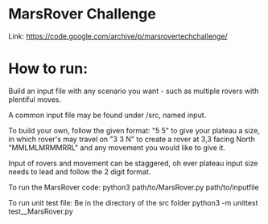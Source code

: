 # MarsRover Challenge
Link: https://code.google.com/archive/p/marsrovertechchallenge/

# How to run:

Build an input file with any scenario you want - such as multiple rovers with plentiful moves.

A common input file may be found under /src, named input. 

To build your own, 
follow the given format:
"5 5" to give your plateau a size, in which rover's may travel on
"3 3 N" to create a rover at 3,3 facing North
"MMLMLMRMMRRL" and any movement you would like to give it.

Input of rovers and movement can be staggered, oh ever plateau input size needs to lead and follow the 2 digit format.

To run the MarsRover code:
python3 path/to/MarsRover.py path/to/inputfile

To run unit test file:
Be in the directory of the src folder
python3 -m unittest test__MarsRover.py 


